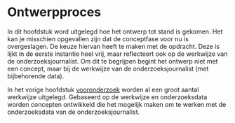 # Ontwerpproces

In dit hoofdstuk word uitgelegd hoe het ontwerp tot stand is gekomen. Het kan je misschien opgevallen zijn dat de conceptfase voor nu is overgeslagen. De keuze hiervan heeft te maken met de opdracht. Deze is lijkt in de eerste instantie heel vrij, maar reflecteert ook op de werkwijze van de onderzoeksjournalist. Om dit te begrijpen begint het ontwerp niet met een concept, maar bij de werkwijze van de onderzoeksjournalist (met bijbehorende data). 

In het vorige hoofdstuk [vooronderzoek](https://jorik.gitbook.io/project-blauwdruk/vooronderzoek) worden al een groot aantal werkwijze uitgelegd. Gebaseerd op de werkwijze en onderzoeksdata worden concepten ontwikkeld die het mogelijk maken om te werken met de onderzoeksdata van de onderzoeksjournalist.
